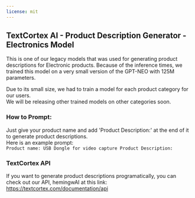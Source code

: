 ```yaml
---
license: mit
---
```


## TextCortex AI - Product Description Generator - Electronics Model

This is one of our legacy models that was used for generating product descriptions for Electronic products. Because of the inference times, we trained this model on a very small version of the GPT-NEO with 125M parameters.

Due to its small size, we had to train a model for each product category for our users.\
We will be releasing other trained models on other categories soon.

### How to Prompt:

Just give your product name and add 'Product Description:' at the end of it to generate product descriptions.\
Here is an example prompt:\
`Product name: USB Dongle for video capture Product Description:`

### TextCortex API

If you want to generate product descriptions programatically, you can check out our API, hemingwAI at this link: https://textcortex.com/documentation/api